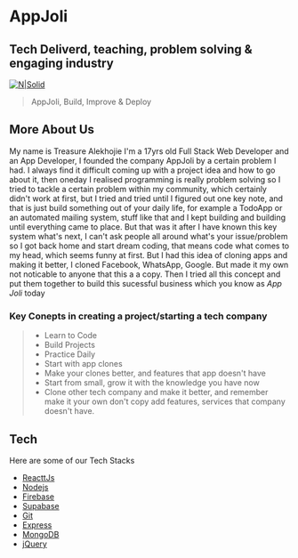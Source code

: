 # AppJoli
## Tech Deliverd, teaching, problem solving & engaging industry

[![N|Solid](https://dabuttonfactory.com/button.png?t=Connect&f=Open+Sans-Bold&ts=19&tc=fff&hp=45&vp=20&c=11&bgt=unicolored&bgc=15d798)](https://github.com/AppJoli)


> AppJoli, Build, Improve & Deploy

## More About Us

My name is Treasure Alekhojie I'm a 17yrs old Full Stack Web Developer and an App Developer, I founded the company AppJoli by a certain problem I had. I always find it difficult coming up with a project idea and how to go about it, then oneday I realised programming is really problem solving so I tried to tackle a certain problem within my community, which certainly didn't work at first, but I tried and tried until I figured out one key note, and that is just build something out of your daily life, for example a TodoApp or an automated mailing system, stuff like that and I kept building and building until everything came to place. But that was it after I have known this key system what's next, I can't ask people all around what's your issue/problem so I got back home and start dream coding, that means code what comes to my head, which seems funny at first. But I had this idea of cloning apps and making it better, I cloned Facebook, WhatsApp, Google. But made it my own not noticable to anyone that this a a copy. Then I tried all this concept and put them together to build this sucessful business which you know as *App Joli* today

### Key Conepts in creating a project/starting a tech company

> - Learn to Code
> - Build Projects
> - Practice Daily
> - Start with app clones
> - Make your clones better, and features that app doesn't have
> - Start from small, grow it with the knowledge you have now
> - Clone other tech company and make it better, and remember make it your own don't copy add features, services that company doesn't have.

## Tech

Here are some of our Tech Stacks

- [ReacttJs](https://reactjs.org/)
- [Nodejs](https://nodejs.org/en/)
- [Firebase](https://firebase.google.com/)
- [Supabase](https://supabase.com/)
- [Git](https://git-scm.com/)
- [Express](https://expressjs.com/)
- [MongoDB](https://mongodb.com)
- [jQuery](https://jquery.com/)
